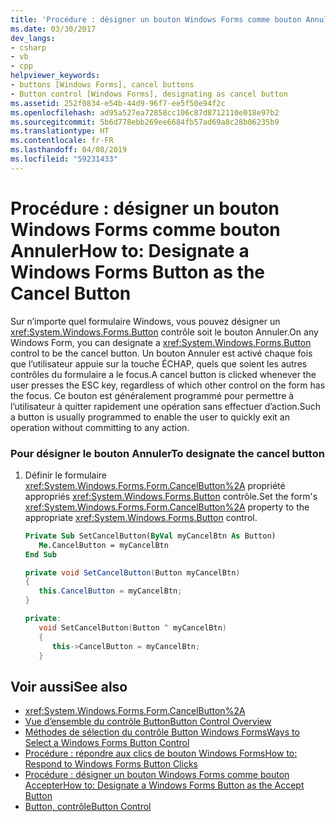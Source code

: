 ```yaml
---
title: 'Procédure : désigner un bouton Windows Forms comme bouton Annuler'
ms.date: 03/30/2017
dev_langs:
- csharp
- vb
- cpp
helpviewer_keywords:
- buttons [Windows Forms], cancel buttons
- Button control [Windows Forms], designating as cancel button
ms.assetid: 252f0834-e54b-44d9-96f7-ee5f50e94f2c
ms.openlocfilehash: ad95a527ea72858cc106c87d8712110e018e97b2
ms.sourcegitcommit: 5b6d778ebb269ee6684fb57ad69a8c28b06235b9
ms.translationtype: HT
ms.contentlocale: fr-FR
ms.lasthandoff: 04/08/2019
ms.locfileid: "59231433"
---
```

# <a name="how-to-designate-a-windows-forms-button-as-the-cancel-button"></a><span data-ttu-id="1f309-102">Procédure : désigner un bouton Windows Forms comme bouton Annuler</span><span class="sxs-lookup"><span data-stu-id="1f309-102">How to: Designate a Windows Forms Button as the Cancel Button</span></span>
<span data-ttu-id="1f309-103">Sur n’importe quel formulaire Windows, vous pouvez désigner un <xref:System.Windows.Forms.Button> contrôle soit le bouton Annuler.</span><span class="sxs-lookup"><span data-stu-id="1f309-103">On any Windows Form, you can designate a <xref:System.Windows.Forms.Button> control to be the cancel button.</span></span> <span data-ttu-id="1f309-104">Un bouton Annuler est activé chaque fois que l’utilisateur appuie sur la touche ÉCHAP, quels que soient les autres contrôles du formulaire a le focus.</span><span class="sxs-lookup"><span data-stu-id="1f309-104">A cancel button is clicked whenever the user presses the ESC key, regardless of which other control on the form has the focus.</span></span> <span data-ttu-id="1f309-105">Ce bouton est généralement programmé pour permettre à l’utilisateur à quitter rapidement une opération sans effectuer d’action.</span><span class="sxs-lookup"><span data-stu-id="1f309-105">Such a button is usually programmed to enable the user to quickly exit an operation without committing to any action.</span></span>  
  
### <a name="to-designate-the-cancel-button"></a><span data-ttu-id="1f309-106">Pour désigner le bouton Annuler</span><span class="sxs-lookup"><span data-stu-id="1f309-106">To designate the cancel button</span></span>  
  
1.  <span data-ttu-id="1f309-107">Définir le formulaire <xref:System.Windows.Forms.Form.CancelButton%2A> propriété appropriés <xref:System.Windows.Forms.Button> contrôle.</span><span class="sxs-lookup"><span data-stu-id="1f309-107">Set the form's <xref:System.Windows.Forms.Form.CancelButton%2A> property to the appropriate <xref:System.Windows.Forms.Button> control.</span></span>  
  
    ```vb  
    Private Sub SetCancelButton(ByVal myCancelBtn As Button)  
       Me.CancelButton = myCancelBtn  
    End Sub  
    ```  
  
    ```csharp  
    private void SetCancelButton(Button myCancelBtn)  
    {  
       this.CancelButton = myCancelBtn;  
    }  
    ```  
  
    ```cpp  
    private:  
       void SetCancelButton(Button ^ myCancelBtn)  
       {  
          this->CancelButton = myCancelBtn;  
       }  
    ```  
  
## <a name="see-also"></a><span data-ttu-id="1f309-108">Voir aussi</span><span class="sxs-lookup"><span data-stu-id="1f309-108">See also</span></span>

- <xref:System.Windows.Forms.Form.CancelButton%2A>
- [<span data-ttu-id="1f309-109">Vue d’ensemble du contrôle Button</span><span class="sxs-lookup"><span data-stu-id="1f309-109">Button Control Overview</span></span>](button-control-overview-windows-forms.md)
- [<span data-ttu-id="1f309-110">Méthodes de sélection du contrôle Button Windows Forms</span><span class="sxs-lookup"><span data-stu-id="1f309-110">Ways to Select a Windows Forms Button Control</span></span>](ways-to-select-a-windows-forms-button-control.md)
- [<span data-ttu-id="1f309-111">Procédure : répondre aux clics de bouton Windows Forms</span><span class="sxs-lookup"><span data-stu-id="1f309-111">How to: Respond to Windows Forms Button Clicks</span></span>](how-to-respond-to-windows-forms-button-clicks.md)
- [<span data-ttu-id="1f309-112">Procédure : désigner un bouton Windows Forms comme bouton Accepter</span><span class="sxs-lookup"><span data-stu-id="1f309-112">How to: Designate a Windows Forms Button as the Accept Button</span></span>](how-to-designate-a-windows-forms-button-as-the-accept-button.md)
- [<span data-ttu-id="1f309-113">Button, contrôle</span><span class="sxs-lookup"><span data-stu-id="1f309-113">Button Control</span></span>](button-control-windows-forms.md)
